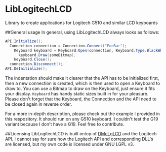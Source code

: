 # LibLogitechLCD
Library to create applications for Logitech G510 and similar LCD keyboards

##General usage
In general, using LibLogitechLCD always looks as follows:
```csharp
API.Initialize();
  Connection connection = Connection.Connect("FooBar");
    Keyboard keyboard = Keyboard.Open(connection, Keyboard.Type.BlackWhite);
      keyboard.Draw(someBitmap);
    keyboard.Close();
  connection.Disconnect();
API.DeInitialize();
```

The indentation should make it clearer that the API has to be initialized first, then a new connection is created, which is then used to open a Keyboard to draw to.
You can use a Bitmap to draw on the Keyboard, just ensure it fits your display. `Keyboard` has handy static sizes built in for your pleasure.
Please don't forget that the Keyboard, the Connection and the API need to be closed again in reverse order.

For a more in-depth description, please check out the example I provided in this respository. It should run on any G510 keyboard. I couldn't test the G19 variant because I don't have a G19. Feel free to contribute.

##Licensing
LibLogitechLCD is built ontop of [DMcLgLCD](http://www.mangareader.com/dmclglcd.html) and the Logitech API. I cannot say for sure how the Logitech API and corresponding DLL's are licensed, but my own code is licensed under GNU LGPL v3.
